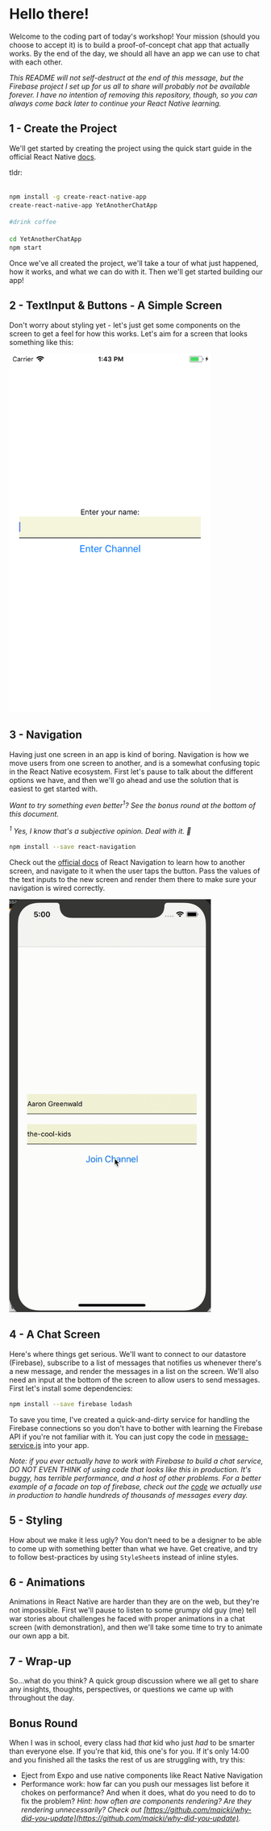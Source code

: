 Hello there!
===

Welcome to the coding part of today's workshop! 
Your mission (should you choose to accept it) is to build a proof-of-concept
chat app that actually works. 
By the end of the day, we should all have an app we can use to chat with each other. 

_This README will not self-destruct at the end of this message, 
but the Firebase project I set up for us all to share will 
probably not be available forever. 
I have no intention of removing this repository, though, so you can always come back 
later to continue your React Native learning._ 

## 1 - Create the Project
We'll get started by creating the project using the quick start guide in 
the official React Native [docs](https://facebook.github.io/react-native/docs/getting-started.html).

tldr:

```bash

npm install -g create-react-native-app
create-react-native-app YetAnotherChatApp

#drink coffee

cd YetAnotherChatApp
npm start


```

Once we've all created the project, we'll take a tour of what just happened, how it works, and what we can do with it. 
Then we'll get started building our app!

## 2 - TextInput & Buttons - A Simple Screen

Don't worry about styling yet - let's just get some components on the screen
to get a feel for how this works. Let's aim for a screen that looks something like this:



<img src="./docs/step_2.png" width="400">

## 3 - Navigation

Having just one screen in an app is kind of boring. 
Navigation is how we move users from one screen to another, 
and is a somewhat confusing topic in the React Native ecosystem. 
First let's pause to talk about the different options we have,
and then we'll go ahead and use the solution that is easiest to get started with. 

_Want to try something even better<sup>1</sup>? See the bonus round at the bottom of this document._

_<sup>1</sup> Yes, I know that's a subjective opinion. Deal with it. 🤪_

```bash
npm install --save react-navigation
```

Check out the [official docs](https://reactnavigation.org/docs/getting-started.html) of React Navigation to learn how to another screen, and navigate to it when the user taps the button. 
Pass the values of the text inputs to the new screen and render them there to make sure your navigation is wired correctly.

<img src="./docs/step_3.gif" width="400">

## 4 - A Chat Screen

Here's where things get serious. We'll want to connect to our datastore (Firebase), 
subscribe to a list of messages that notifies us whenever there's a new message, and render the messages in a list on the screen. We'll also need an input at the bottom of the screen
to allow users to send messages. First let's install some dependencies:

```bash
npm install --save firebase lodash
```

To save you time, I've created a quick-and-dirty service for handling the Firebase connections so you don't have to bother with learning the Firebase API if you're not familiar with it. You can just copy the code in [message-service.js](./message-service.js) into your app. 

_Note: if you ever actually have to work with Firebase to build a chat service, DO NOT EVEN THINK of using code that looks like this in production. It's buggy, has terrible performance, and a host of other problems. For a better example of a facade on top of firebase, check out the [code](https://github.com/wix-incubator/firebase-service) we actually use in production to handle hundreds of thousands of messages every day._

## 5 - Styling

How about we make it less ugly? 
You don't need to be a designer to be able to come up with something better than what we have.
Get creative, and try to follow best-practices by using `StyleSheet`s instead of inline styles.

## 6 - Animations

Animations in React Native are harder than they are on the web, but they're not impossible. First we'll pause to listen to some grumpy old guy (me) tell war stories about challenges he faced with proper animations in a chat screen (with demonstration), and then we'll take some time to try to animate our own app a bit. 

## 7 - Wrap-up

So...what do you think? A quick group discussion where we all get to share any insights, thoughts, perspectives, or questions we came up with throughout the day.

## Bonus Round

When I was in school, every class had _that_ kid who just _had_ to be smarter than everyone else. If you're that kid, this one's for you. If it's only 14:00 and you finished all the tasks the rest of us are struggling with, try this:

- Eject from Expo and use native components like React Native Navigation
- Performance work: how far can you push our messages list before it chokes on performance? And when it does, what do you need to do to fix the problem? _Hint: how often are components rendering? Are they rendering unnecessarily? Check out [https://github.com/maicki/why-did-you-update](https://github.com/maicki/why-did-you-update)._
 

